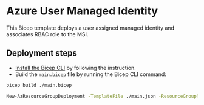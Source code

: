 # Azure User Managed Identity 

This Bicep template deploys a user assigned managed identity and associates RBAC role to the MSI.

## Deployment steps ##

* [Install the Bicep CLI](https://github.com/Azure/bicep/blob/main/docs/installing.md) by following the instruction.
* Build the `main.bicep` file by running the Bicep CLI command:
  
```bash
bicep build ./main.bicep

New-AzResourceGroupDeployment -TemplateFile ./main.json -ResourceGroupName <resource group name> -Verbose
```